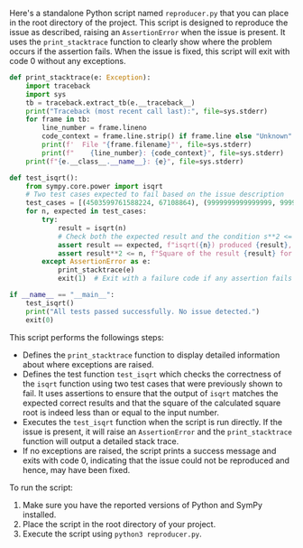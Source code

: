 Here's a standalone Python script named `reproducer.py` that you can place in the root directory of the project. This script is designed to reproduce the issue as described, raising an `AssertionError` when the issue is present. It uses the `print_stacktrace` function to clearly show where the problem occurs if the assertion fails. When the issue is fixed, this script will exit with code 0 without any exceptions.

```python
def print_stacktrace(e: Exception):
    import traceback
    import sys
    tb = traceback.extract_tb(e.__traceback__)
    print("Traceback (most recent call last):", file=sys.stderr)
    for frame in tb:
        line_number = frame.lineno
        code_context = frame.line.strip() if frame.line else "Unknown"
        print(f'  File "{frame.filename}"', file=sys.stderr)
        print(f"    {line_number}: {code_context}", file=sys.stderr)
    print(f"{e.__class__.__name__}: {e}", file=sys.stderr)

def test_isqrt():
    from sympy.core.power import isqrt
    # Two test cases expected to fail based on the issue description
    test_cases = [(4503599761588224, 67108864), (9999999999999999, 99999999)]
    for n, expected in test_cases:
        try:
            result = isqrt(n)
            # Check both the expected result and the condition s**2 <= n
            assert result == expected, f"isqrt({n}) produced {result}, but {expected} was expected."
            assert result**2 <= n, f"Square of the result {result} for isqrt({n}) is not less than or equal to {n}."
        except AssertionError as e:
            print_stacktrace(e)
            exit(1)  # Exit with a failure code if any assertion fails

if __name__ == "__main__":
    test_isqrt()
    print("All tests passed successfully. No issue detected.")
    exit(0)
```

This script performs the followings steps:
- Defines the `print_stacktrace` function to display detailed information about where exceptions are raised.
- Defines the test function `test_isqrt` which checks the correctness of the `isqrt` function using two test cases that were previously shown to fail. It uses assertions to ensure that the output of `isqrt` matches the expected correct results and that the square of the calculated square root is indeed less than or equal to the input number.
- Executes the `test_isqrt` function when the script is run directly. If the issue is present, it will raise an `AssertionError` and the `print_stacktrace` function will output a detailed stack trace.
- If no exceptions are raised, the script prints a success message and exits with code 0, indicating that the issue could not be reproduced and hence, may have been fixed.

To run the script:
1. Make sure you have the reported versions of Python and SymPy installed.
2. Place the script in the root directory of your project.
3. Execute the script using `python3 reproducer.py`.